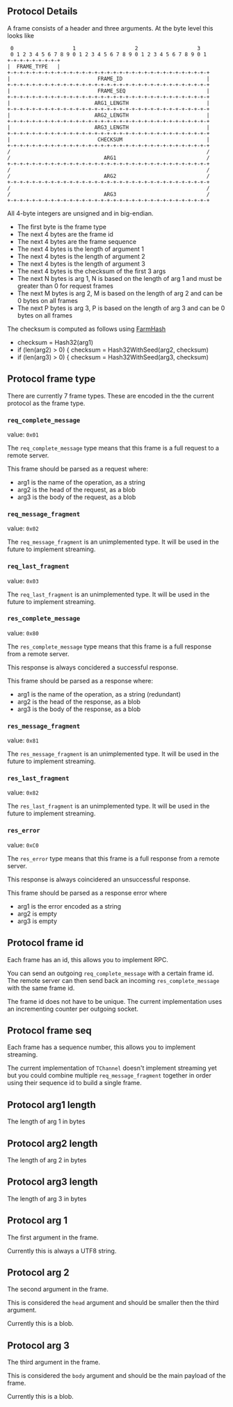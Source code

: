 ## Protocol Details

A frame consists of a header and three arguments. At the byte
    level this looks like

```
 0                   1                   2                   3
 0 1 2 3 4 5 6 7 8 9 0 1 2 3 4 5 6 7 8 9 0 1 2 3 4 5 6 7 8 9 0 1
+-+-+-+-+-+-+-+-+
|  FRAME_TYPE   |
+-+-+-+-+-+-+-+-+-+-+-+-+-+-+-+-+-+-+-+-+-+-+-+-+-+-+-+-+-+-+-+-+
|                            FRAME_ID                           |
+-+-+-+-+-+-+-+-+-+-+-+-+-+-+-+-+-+-+-+-+-+-+-+-+-+-+-+-+-+-+-+-+
|                            FRAME_SEQ                          |
+-+-+-+-+-+-+-+-+-+-+-+-+-+-+-+-+-+-+-+-+-+-+-+-+-+-+-+-+-+-+-+-+
|                           ARG1_LENGTH                         |
+-+-+-+-+-+-+-+-+-+-+-+-+-+-+-+-+-+-+-+-+-+-+-+-+-+-+-+-+-+-+-+-+
|                           ARG2_LENGTH                         |
+-+-+-+-+-+-+-+-+-+-+-+-+-+-+-+-+-+-+-+-+-+-+-+-+-+-+-+-+-+-+-+-+
|                           ARG3_LENGTH                         |
+-+-+-+-+-+-+-+-+-+-+-+-+-+-+-+-+-+-+-+-+-+-+-+-+-+-+-+-+-+-+-+-+
|                            CHECKSUM                           |
+-+-+-+-+-+-+-+-+-+-+-+-+-+-+-+-+-+-+-+-+-+-+-+-+-+-+-+-+-+-+-+-+
/                                                               /
/                              ARG1                             /
+-+-+-+-+-+-+-+-+-+-+-+-+-+-+-+-+-+-+-+-+-+-+-+-+-+-+-+-+-+-+-+-+
/                                                               /
/                              ARG2                             /
+-+-+-+-+-+-+-+-+-+-+-+-+-+-+-+-+-+-+-+-+-+-+-+-+-+-+-+-+-+-+-+-+
/                                                               /
/                              ARG3                             /
+-+-+-+-+-+-+-+-+-+-+-+-+-+-+-+-+-+-+-+-+-+-+-+-+-+-+-+-+-+-+-+-+
```
All 4-byte integers are unsigned and in big-endian.

 - The first byte is the frame type
 - The next 4 bytes are the frame id
 - The next 4 bytes are the frame sequence
 - The next 4 bytes is the length of argument 1
 - The next 4 bytes is the length of argument 2
 - The next 4 bytes is the length of argument 3
 - The next 4 bytes is the checksum of the first 3 args
 - The next N bytes is arg 1, N is based on the length of arg 1 and must be
   greater than 0 for request frames
 - The next M bytes is arg 2, M is based on the length of arg 2 and can be 0
   bytes on all frames
 - The next P bytes is arg 3, P is based on the length of arg 3 and can be 0
   bytes on all frames

The checksum is computed as follows using [FarmHash](https://code.google.com/p/farmhash/source/browse/trunk/src/farmhash.h#86)

 - checksum = Hash32(arg1)
 - if (len(arg2) > 0) { checksum = Hash32WithSeed(arg2, checksum)
 - if (len(arg3) > 0) { checksum = Hash32WithSeed(arg3, checksum)

## Protocol frame type

There are currently 7 frame types. These are encoded in the
    the current protocol as the frame type.

### `req_complete_message`

value: `0x01`

The `req_complete_message` type means that this frame is a full
    request to a remote server.

This frame should be parsed as a request where:

 - arg1 is the name of the operation, as a string
 - arg2 is the head of the request, as a blob
 - arg3 is the body of the request, as a blob

### `req_message_fragment`

value: `0x02`

The `req_message_fragment` is an unimplemented type. It will
    be used in the future to implement streaming.

### `req_last_fragment`

value: `0x03`

The `req_last_fragment` is an unimplemented type. It will
    be used in the future to implement streaming.

### `res_complete_message`

value: `0x80`

The `res_complete_message` type means that this frame is a full
    response from a remote server.

This response is always concidered a successful response.

This frame should be parsed as a response where:

 - arg1 is the name of the operation, as a string (redundant)
 - arg2 is the head of the response, as a blob
 - arg3 is the body of the response, as a blob

### `res_message_fragment`

value: `0x81`

The `res_message_fragment` is an unimplemented type. It will
    be used in the future to implement streaming.

### `res_last_fragment`

value: `0x82`

The `res_last_fragment` is an unimplemented type. It will
    be used in the future to implement streaming.

### `res_error`

value: `0xC0`

The `res_error` type means that this frame is a full response
    from a remote server.

This response is always coincidered an unsuccessful response.

This frame should be parsed as a response error where

 - arg1 is the error encoded as a string
 - arg2 is empty
 - arg3 is empty

## Protocol frame id

Each frame has an id, this allows you to implement RPC.

You can send an outgoing `req_complete_message` with a certain
    frame id. The remote server can then send back an incoming
    `res_complete_message` with the same frame id.

The frame id does not have to be unique. The current
    implementation uses an incrementing counter per outgoing
    socket.

## Protocol frame seq

Each frame has a sequence number, this allows you to implement
    streaming.

The current implementation of `TChannel` doesn't implement
    streaming yet but you could combine multiple
    `req_message_fragment` together in order using their
    sequence id to build a single frame.

## Protocol arg1 length

The length of arg 1 in bytes

## Protocol arg2 length

The length of arg 2 in bytes

## Protocol arg3 length

The length of arg 3 in bytes

## Protocol arg 1

The first argument in the frame.

Currently this is always a UTF8 string.

## Protocol arg 2

The second argument in the frame.

This is considered the `head` argument and should be smaller
    then the third argument.

Currently this is a blob.

## Protocol arg 3

The third argument in the frame.

This is considered the `body` argument and should be the main
    payload of the frame.

Currently this is a blob.
